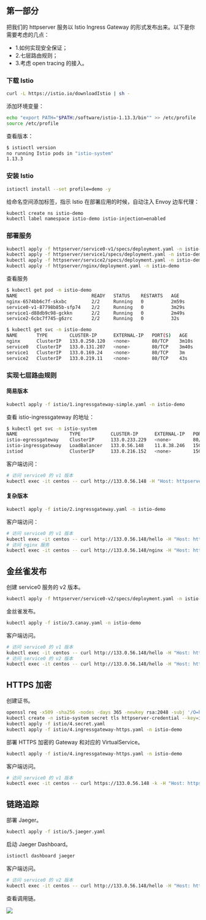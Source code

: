## 第一部分
把我们的 httpserver 服务以 Istio Ingress Gateway 的形式发布出来。以下是你需要考虑的几点：
- 1.如何实现安全保证；
- 2.七层路由规则；
- 3.考虑 open tracing 的接入。

### 下载 Istio
```bash
curl -L https://istio.io/downloadIstio | sh -
```
添加环境变量：
```bash
echo "export PATH="$PATH:/software/istio-1.13.3/bin"" >> /etc/profile
source /etc/profile
```
查看版本：
```bash
$ istioctl version
no running Istio pods in "istio-system"
1.13.3
```
### 安装 Istio
```bash
istioctl install --set profile=demo -y
```

给命名空间添加标签，指示 Istio 在部署应用的时候，自动注入 Envoy 边车代理：
```bash
kubectl create ns istio-demo
kubectl label namespace istio-demo istio-injection=enabled
```

### 部署服务
```bash
kubectl apply -f httpserver/service0-v1/specs/deployment.yaml -n istio-demo
kubectl apply -f httpserver/service1/specs/deployment.yaml -n istio-demo
kubectl apply -f httpserver/service2/specs/deployment.yaml -n istio-demo
kubectl apply -f httpserver/nginx/deployment.yaml -n istio-demo
```
查看服务
```bash
$ kubectl get pod -n istio-demo
NAME                           READY   STATUS    RESTARTS   AGE
nginx-6574bb6c7f-skxbc         2/2     Running   0          2m59s
service0-v1-87798b85b-sfp74    2/2     Running   0          3m29s
service1-d88db9c98-gckkn       2/2     Running   0          2m49s
service2-6cbc7f745-g6zrc       2/2     Running   0          32s

$ kubectl get svc -n istio-demo
NAME       TYPE        CLUSTER-IP      EXTERNAL-IP   PORT(S)   AGE
nginx      ClusterIP   133.0.250.120   <none>        80/TCP    3m10s
service0   ClusterIP   133.0.131.207   <none>        80/TCP    3m40s
service1   ClusterIP   133.0.169.24    <none>        80/TCP    3m
service2   ClusterIP   133.0.219.11    <none>        80/TCP    43s
```
### 实现七层路由规则
#### 简易版本
```bash
kubectl apply -f istio/1.ingressgateway-simple.yaml -n istio-demo
```

查看 istio-ingressgateway 的地址：
```bash
$ kubectl get svc -n istio-system
NAME                   TYPE           CLUSTER-IP      EXTERNAL-IP   PORT(S)                                                                      AGE
istio-egressgateway    ClusterIP      133.0.233.229   <none>        80/TCP,443/TCP                                                               3h45m
istio-ingressgateway   LoadBalancer   133.0.56.148    11.8.38.246   15021:31222/TCP,80:30708/TCP,443:30809/TCP,31400:31356/TCP,15443:31948/TCP   3h45m
istiod                 ClusterIP      133.0.216.152   <none>        15010/TCP,15012/TCP,443/TCP,15014/TCP                                        3h45m
```
客户端访问：
```bash
# 访问 service0 的 v1 版本
kubectl exec -it centos -- curl http://133.0.56.148 -H "Host: httpserver.io"
```
#### 复杂版本
```bash
kubectl apply -f istio/2.ingressgateway.yaml -n istio-demo
```

客户端访问：
```bash
# 访问 service0 的 v1 版本
kubectl exec -it centos -- curl http://133.0.56.148/hello -H "Host: httpserver.io"
# 访问 nginx 服务
kubectl exec -it centos -- curl http://133.0.56.148/nginx -H "Host: httpserver.io"
```

## 金丝雀发布
创建 service0 服务的 v2 版本。
```bash
kubectl apply -f httpserver/service0-v2/specs/deployment.yaml -n istio-demo
```
金丝雀发布。
```bash
kubectl apply -f istio/3.canay.yaml -n istio-demo
```
客户端访问。
```bash
# 访问 service0 的 v1 版本
kubectl exec -it centos -- curl http://133.0.56.148/hello -H "Host: httpserver.io"
# 访问 service0 的 v2 版本
kubectl exec -it centos -- curl http://133.0.56.148/hello -H "Host: httpserver.io" -H "user: chengzw"
```

## HTTPS 加密
创建证书。
```bash
openssl req -x509 -sha256 -nodes -days 365 -newkey rsa:2048 -subj '/O=httpserver.io Inc./CN=httpserver.io' -keyout istio/4.httpserver.io.key -out istio/4.httpserver.io.crt
kubectl create -n istio-system secret tls httpserver-credential --key=istio/4.httpserver.io.key --cert=istio/4.httpserver.io.crt --dry-run -o yaml > istio/4.secret.yaml
kubectl apply -f istio/4.secret.yaml
kubectl apply -f istio/4.ingressgateway-https.yaml -n istio-demo
```
部署 HTTPS 加密的 Gateway 和对应的 VirtualService。
```bash
kubectl apply -f istio/4.ingressgateway-https.yaml -n istio-demo
```
客户端访问。
```bash
# 访问 service0 的 v1 版本
kubectl exec -it centos -- curl https://133.0.56.148 -k -H "Host: httpsserver.io"
```

## 链路追踪
部署 Jaeger。
```bash
kubectl apply -f istio/5.jaeger.yaml
```
启动 Jaeger Dashboard。
```bash
istioctl dashboard jaeger
```

客户端访问。
```bash
# 访问 service0 的 v2 版本
kubectl exec -it centos -- curl http://133.0.56.148/hello -H "Host: httpserver.io" -H "user: chengzw"
```
查看调用链。

![](https://chengzw258.oss-cn-beijing.aliyuncs.com/Article/20220514213034.png)